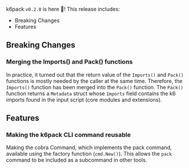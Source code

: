 k6pack `v0.2.0` is here 🎉! This release includes:

- Breaking Changes
- Features

## Breaking Changes

### Merging the Imports() and Pack() functions

In practice, it turned out that the return value of the `Imports()` and `Pack()` functions is mostly needed by the caller at the same time. Therefore, the `Imports()` function has been merged into the `Pack()` function. The `Pack()` function returns a `Metadata` struct whose `Imports` field contains the k6 imports found in the input script (core modules and extensions).

## Features

### Making the k6pack CLI command reusable

Making the cobra Command, which implements the pack command, available using the factory function (`cmd.New()`). This allows the `pack` command to be included as a subcommand in other tools.

